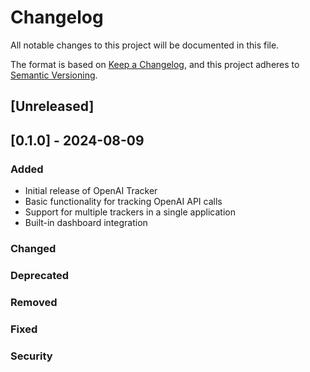 # Changelog

All notable changes to this project will be documented in this file.

The format is based on [Keep a Changelog](https://keepachangelog.com/en/1.0.0/),
and this project adheres to [Semantic Versioning](https://semver.org/spec/v2.0.0.html).

## [Unreleased]

## [0.1.0] - 2024-08-09

### Added

- Initial release of OpenAI Tracker
- Basic functionality for tracking OpenAI API calls
- Support for multiple trackers in a single application
- Built-in dashboard integration

### Changed

### Deprecated

### Removed

### Fixed

### Security

